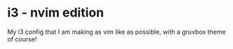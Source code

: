 # i3 - nvim edition
My i3 config that I am making as vim like as possible, with a gruvbox theme of course!
